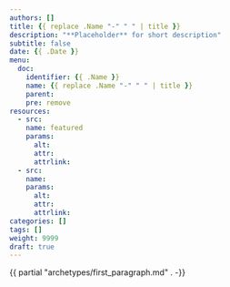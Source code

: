 ```yaml
---
authors: []
title: {{ replace .Name "-" " " | title }}
description: "**Placeholder** for short description"
subtitle: false
date: {{ .Date }} 
menu:
  doc:
    identifier: {{ .Name }} 
    name: {{ replace .Name "-" " " | title }}
    parent: 
    pre: remove
resources: 
  - src:
    name: featured
    params:
      alt:
      attr:
      attrlink:
  - src: 
    name: 
    params:
      alt:
      attr: 
      attrlink:
categories: []
tags: []
weight: 9999
draft: true
---
```


{{ partial "archetypes/first_paragraph.md" . -}} <!--more-->
